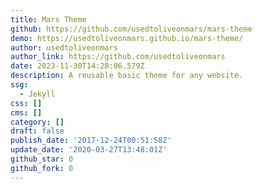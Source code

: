 ```yaml
---
title: Mars Theme
github: https://github.com/usedtoliveonmars/mars-theme
demo: https://usedtoliveonmars.github.io/mars-theme/
author: usedtoliveonmars
author_link: https://github.com/usedtoliveonmars
date: 2023-11-30T14:28:06.579Z
description: A reusable basic theme for any website.
ssg:
  - Jekyll
css: []
cms: []
category: []
draft: false
publish_date: '2017-12-24T00:51:58Z'
update_date: '2020-03-27T13:48:01Z'
github_star: 0
github_fork: 0
---
```

